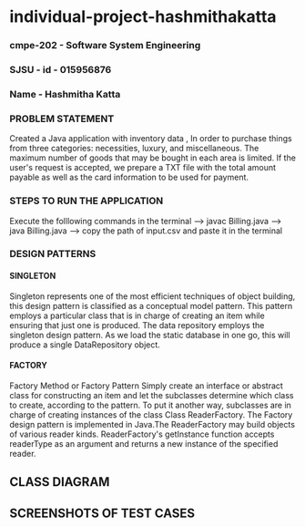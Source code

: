 # individual-project-hashmithakatta
### cmpe-202 - Software System Engineering
### SJSU - id - 015956876
### Name - Hashmitha Katta

### PROBLEM STATEMENT
   Created a Java application with inventory data , In order to purchase things from three categories: necessities, luxury, and miscellaneous. The maximum number of goods that may be bought in each area is limited. If the user's request is accepted, we prepare a TXT file with the total amount payable as well as the card information to be used for payment.

### STEPS TO RUN THE APPLICATION
   Execute the folllowing commands in the terminal
    --> javac Billing.java
    --> java Billing.java
    --> copy the path of input.csv and paste it in the terminal
   
### DESIGN PATTERNS
#### SINGLETON
   Singleton represents one of the most efficient techniques of object building, this design pattern is classified as a conceptual model pattern. This pattern employs a particular class that is in charge of creating an item while ensuring that just one is produced. The data repository employs the singleton design pattern. As we load the static database in one go, this will produce a single DataRepository object.

#### FACTORY
   Factory Method or Factory Pattern Simply create an interface or abstract class for constructing an item and let the subclasses determine which class to create, according to the pattern. To put it another way, subclasses are in charge of creating instances of the class Class ReaderFactory. The Factory design pattern is implemented in Java.The ReaderFactory may build objects of various reader kinds. ReaderFactory's getInstance function accepts readerType as an argument and returns a new instance of the specified reader.

## CLASS DIAGRAM
## SCREENSHOTS OF TEST CASES

